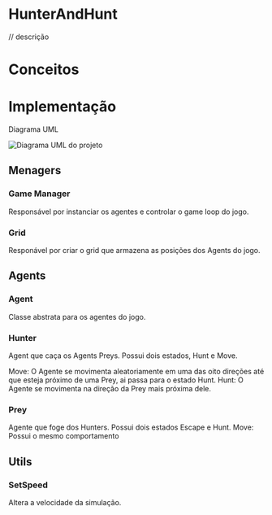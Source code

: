 # HunterAndHunt
// descrição

# Conceitos

# Implementação
Diagrama UML

![Diagrama UML do projeto](https://user-images.githubusercontent.com/78811958/233791387-626d3c42-90a8-4f3f-9cca-9edd681ee958.jpg)

## Menagers 

### Game Manager
  Responsável por instanciar os agentes e controlar o game loop do jogo.
  
  
### Grid
  Responável por criar o grid que armazena as posições dos Agents do jogo.
  

## Agents
  

### Agent
  Classe abstrata para os agentes do jogo.
  
### Hunter
  Agent que caça os Agents Preys. Possui dois estados, Hunt e Move.
 
  Move: O Agente se movimenta aleatoriamente em uma das oito direções até que esteja próximo de uma Prey, ai passa para o estado Hunt.
  Hunt: O Agente se movimenta na direção da Prey mais próxima dele.
### Prey
  Agente que foge dos Hunters. Possui dois estados Escape e Hunt.
  Move: Possui o mesmo comportamento 
## Utils

### SetSpeed
Altera a velocidade da simulação.
